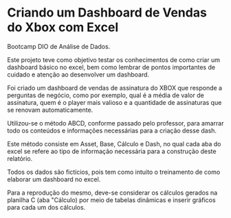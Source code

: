 # Criando um Dashboard de Vendas do Xbox com Excel

Bootcamp DIO de Análise de Dados.

Este projeto teve como objetivo testar os conhecimentos de como criar um dashboard básico no excel, bem como lembrar de pontos importantes de cuidado e atenção ao desenvolver um dashboard.

Foi criado um dashboard de vendas de assinatura do XBOX que responde a perguntas de negócio, como por exemplo, qual é a média de valor de assinatura, quem é o player mais valioso e a quantidade de assinaturas que se renovam automaticamente.

Utilizou-se o método ABCD, conforme passado pelo professor, para amarrar todo os conteúdos e informações necessárias para a criação desse dash.

Este método consiste em Asset, Base, Cálculo e Dash, no qual cada aba do excel se refere ao tipo de informação necessária para a construção deste relatório.

Todos os dados são fictícios, pois tem como intuito o treinamento de como elaborar um dashboard no excel.

Para a reprodução do mesmo, deve-se considerar os cálculos gerados na planilha C (aba "Cálculo) por meio de tabelas dinâmicas e inserir gráficos para cada um dos cálculos.
